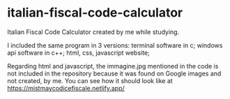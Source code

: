 # italian-fiscal-code-calculator
Italian Fiscal Code Calculator created by me while studying.

I included the same program in 3 versions:
terminal software in c;
windows api software in c++;
html, css, javascript website;
 
Regarding html and javascript, the immagine.jpg mentioned in the code is not included in the repository because it was found on Google images and not created, by me.
You can see how it should look like at https://mistmaycodicefiscale.netlify.app/
